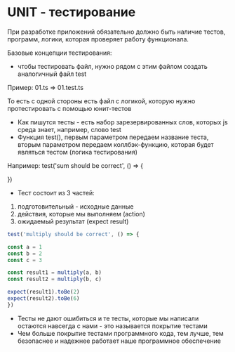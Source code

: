 # UNIT - тестирование

При разработке приложений обязательно должно быть наличие тестов, программ, логики, которая проверяет работу функционала. 

Базовые концепции тестирования:
*  чтобы тестировать файл, нужно рядом с этим файлом создать аналогичный файл test

Пример: 01.ts => 01.test.ts 

То есть с одной стороны есть файл с логикой, которую нужно протестировать с помощью юнит-тестов

* Как пишутся тесты - есть набор зарезервированных слов, которых js среда знает, например, слово test
* Функция test(), первым параметром передаем название теста, вторым параметром передаем коллбэк-функцию, которая будет являться тестом (логика тестирования)

Например: test('sum should be correct', () => {

})

* Тест состоит из 3 частей:

1) подготовительный - исходные данные
2) действия, которые мы выполняем (action)
3) ожидаемый результат (expect result)

```js
test('multiply should be correct', () => {

const a = 1
const b = 2
const c = 3

const result1 = multiply(a, b)
const result2 = multiply(b, c)

expect(result1).toBe(2)
expect(result2).toBe(6)
})
```

* Тесты не дают ошибиться и те тесты, которые мы написали остаются навсегда с нами - это называется покрытие тестами 
* Чем больше покрытие тестами программного кода, тем лучше, тем безопаснее и надежнее работает наше программное обеспечение 

